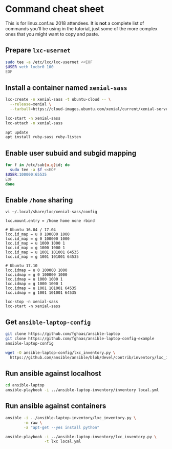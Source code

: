 # Command cheat sheet

This is for linux.conf.au 2018 attendees. It is **not** a complete
list of commands you'll be using in the tutorial, just some of the
more complex ones that you might want to copy and paste.

## Prepare `lxc-usernet`

```bash
sudo tee -a /etc/lxc/lxc-usernet <<EOF
$USER veth lxcbr0 100
EOF
```

## Install a container named `xenial-sass`

```bash
lxc-create -n xenial-sass -t ubuntu-cloud -- \
  --release=xenial \
  --tarball=https://cloud-images.ubuntu.com/xenial/current/xenial-server-cloudimg-amd64-root.tar.xz

lxc-start -n xenial-sass
lxc-attach -n xenial-sass

apt update
apt install ruby-sass ruby-listen
```

## Enable user subuid and subgid mapping

```bash
for f in /etc/sub{u,g}id; do
  sudo tee -a $f <<EOF
$USER:100000:65535
EOF
done
```

## Enable `/home` sharing

```
vi ~/.local/share/lxc/xenial-sass/config

lxc.mount.entry = /home home none rbind

# Ubuntu 16.04 / 17.04
lxc.id_map = u 0 100000 1000
lxc.id_map = g 0 100000 1000
lxc.id_map = u 1000 1000 1
lxc.id_map = g 1000 1000 1
lxc.id_map = u 1001 101001 64535
lxc.id_map = g 1001 101001 64535

# Ubuntu 17.10
lxc.idmap = u 0 100000 1000
lxc.idmap = g 0 100000 1000
lxc.idmap = u 1000 1000 1
lxc.idmap = g 1000 1000 1
lxc.idmap = u 1001 101001 64535
lxc.idmap = g 1001 101001 64535

lxc-stop -n xenial-sass
lxc-start -n xenial-sass
```

## Get `ansible-laptop-config`

```bash
git clone https://github.com/fghaas/ansible-laptop
git clone https://github.com/fghaas/ansible-laptop-config-example
ansible-laptop-config

wget -O ansible-laptop-config/lxc_inventory.py \
  https://github.com/ansible/ansible/blob/devel/contrib/inventory/lxc_inventory.py
```

## Run ansible against localhost

```bash
cd ansible-laptop
ansible-playbook -i ../ansible-laptop-inventory/inventory local.yml
```

## Run ansible against containers

```bash
ansible -i ../ansible-laptop-inventory/lxc_inventory.py \
        -m raw \
        -a "apt-get --yes install python"

ansible-playbook -i ../ansible-laptop-inventory/lxc_inventory.py \
                 -t lxc local.yml
```
